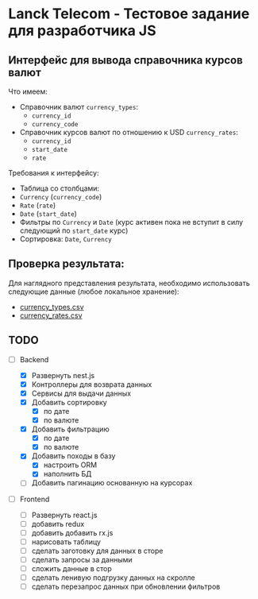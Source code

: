 # Lanck Telecom - Тестовое задание для разработчика JS

## Интерфейс для вывода справочника курсов валют

Что имеем:

- Справочник валют `currency_types`:
  - `currency_id`
  - `currency_code`
- Справочник курсов валют по отношению к USD `currency_rates`:
  - `currency_id`
  - `start_date`
  - `rate`

Требования к интерфейсу:

- Таблица со столбцами:
- `Currency` (`currency_code`)
- `Rate` (`rate`)
- `Date` (`start_date`)
- Фильтры по `Currency` и `Date` (курс активен пока не вступит в силу следующий по `start_date` курс)
- Сортировка: `Date`, `Currency`

## Проверка результата:

Для наглядного представления результата, необходимо использовать следующие данные (любое локальное хранение):

- [currency_types.csv](https://github.com/dimazollo/LanckTele-TestTask/blob/main/currency_types.csv)
- [currency_rates.csv](https://github.com/dimazollo/LanckTele-TestTask/blob/main/currency_rates.csv)

## TODO

- [ ] Backend

  - [x] Развернуть nest.js
  - [x] Контроллеры для возврата данных
  - [x] Сервисы для выдачи данных
  - [x] Добавить сортировку
    - [x] по дате
    - [x] по валюте
  - [x] Добавить фильтрацию
    - [x] по дате
    - [x] по валюте
  - [x] Добавить походы в базу
    - [x] настроить ORM
    - [x] наполнить БД
  - [ ] Добавить пагинацию основанную на курсорах

- [ ] Frontend
  - [ ] Развернуть react.js
  - [ ] добавить redux
  - [ ] добавить добавить rx.js
  - [ ] нарисовать таблицу
  - [ ] сделать заготовку для данных в сторе
  - [ ] сделать запросы за данными
  - [ ] сложить данные в стор
  - [ ] сделать ленивую подгрузку данных на скролле
  - [ ] сделать перезапрос данных при обновлении фильтров
